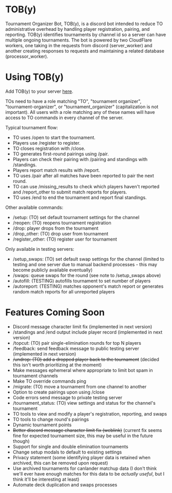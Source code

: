 # TOB(y)
Tournament Organizer Bot, TOB(y), is a discord bot intended to reduce TO administrative overhead by handling player registration, pairing, and reporting. TOB(y) identifies tournaments by channel id so a server can have multiple ongoing tournaments. The bot is powered by two CloudFlare workers, one taking in the requests from discord (server_worker) and another creating responses to requests and maintaining a related database (processor_worker).

# Using TOB(y)
Add TOB(y) to your server [here](https://discord.com/oauth2/authorize?client_id=1253129653250424873).

TOs need to have a role matching "TO", "tournament organizer", "tournament-organizer", or "tournament_organizer" (capitalization is not important). All users with a role matching any of these names will have access to TO commands in every channel of the server.

Typical tournament flow:

- TO uses /open to start the tournament.
- Players use /register to register.
- TO closes registration with /close.
- TO generates first-round pairings using /pair.
- Players can check their pairing with /pairing and standings with /standings.
- Players report match results with /report.
- TO uses /pair after all matches have been reported to pair the next round.
- TO can use /missing_results to check which players haven't reported and /report_other to submit match reports for players.
- TO uses /end to end the tournament and report final standings.

Other available commands:

- /setup: (TO) set default tournament settings for the channel
- /reopen: (TO) reopens tournament registration
- /drop: player drops from the tournament
- /drop_other: (TO) drop user from tournament
- /register_other: (TO) register user for tournament

Only available in testing servers:

- /setup_swaps: (TO) set default swap settings for the channel (limited to testing and one server due to manual backend processes - this may become publicly available eventually)
- /swaps: queue swaps for the round (see note to /setup_swaps above)
- /autofill: (TESTING) autofills tournament to set number of players
- /autoreport: (TESTING) matches opponent's match report or generates random match reports for all unreported players

# Features Coming Soon
- Discord message character limit fix (implemented in next version)
- /standings and /end output include player record (implemented in next version)
- /topcut: (TO) pair single-elimination rounds for top N players
- /feedback: send feedback message to public testing server (implemented in next version)
- ~~/undrop: (TO) add a dropped player back to the tournament~~ (decided this isn't worth prioritizing at the moment)
- Make messages ephemeral where appropriate to limit bot spam in tournament channels
- Make TO override commands ping
- /migrate: (TO) move a tournament from one channel to another
- Option to create pairings upon using /close
- Code errors send message to private testing server
- /tournament_status: (TO) view settings and status for the channel's tournament
- TO tools to view and modify a player's registration, reporting, and swaps
- TO tools to change round's pairings
- Dynamic tournament points
- ~~Better discord message character limit fix (weblink)~~ (current fix seems fine for expected tournament size, this may be useful in the future though)
- Support for single and double elimination tournaments
- Change setup modals to default to existing settings
- Privacy statement (some identifying player data is retained when archived, this can be removed upon request)
- Use archived tournaments for canlander matchup data (I don't think we'll ever have enough matches for this data to be *actually useful*, but I think it'll be interesting at least)
- Automate deck duplication and swaps processes
